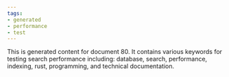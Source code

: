 ```yaml
---
tags:
- generated
- performance
- test
---
```

This is generated content for document 80. It contains various keywords for testing search performance including: database, search, performance, indexing, rust, programming, and technical documentation.